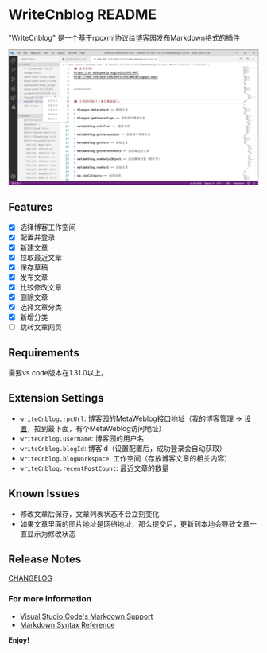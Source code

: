 # WriteCnblog README

"WriteCnblog" 是一个基于rpcxml协议给[博客园](http://www.cnblogs.com/)发布Markdown格式的插件

![](resources/home.png)

## Features

- [X]  选择博客工作空间
- [X]  配置并登录
- [X]  新建文章
- [X]  拉取最近文章
- [X]  保存草稿
- [X]  发布文章
- [X]  比较修改文章
- [X]  删除文章
- [X]  选择文章分类
- [X]  新增分类
- [ ]  跳转文章网页

## Requirements

需要vs code版本在1.31.0以上。

## Extension Settings

* `writeCnblog.rpcUrl`: 博客园的MetaWeblog接口地址（我的博客管理 -> [设置](https://i.cnblogs.com/Configure.aspx)，拉到最下面，有个MetaWeblog访问地址）
* `writeCnblog.userName`: 博客园的用户名
* `writeCnblog.blogId`: 博客id（设置配置后，成功登录会自动获取）
* `writeCnblog.blogWorkspace`: 工作空间（存放博客文章的相关内容）
* `writeCnblog.recentPostCount`: 最近文章的数量

## Known Issues

- 修改文章后保存，文章列表状态不会立刻变化
- 如果文章里面的图片地址是网络地址，那么提交后，更新到本地会导致文章一直显示为修改状态

## Release Notes

[CHANGELOG](CHANGELOG.md)


### For more information

* [Visual Studio Code's Markdown Support](http://code.visualstudio.com/docs/languages/markdown)
* [Markdown Syntax Reference](https://help.github.com/articles/markdown-basics/)

**Enjoy!**
